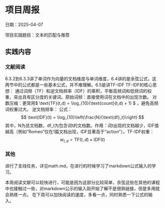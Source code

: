 # 项目周报

日期：2025-04-07

项目实践题目：文本的匹配与推荐

## 实践内容

### 文献阅读

6.3.2到6.3.3讲了单词作为向量的文档维度与单词维度，6.4讲的是余弦公式，这两节中的公式都是一些基本公式，并不难理解。6.5是讲TF-IDF
TF-IDF的核心思想​​：
通过​​词频（TF）​​和​​逆文档频率（IDF）​​的乘积，平衡高频词和低频词的权重，突出具有区分度的关键词。
​
​​原始词频​​：直接使用词在文档中的出现次数。
​​对数压缩​​：更常用$ \text{TF}(t,d) = \log_{10}(\text{count}(t,d) + 1) $ ，避免高频词权重过大。
​​逆文档频率​​：
​​公式​​：
$$ \text{IDF}(t) = \log_{10}\left(\frac{N}{\text{df}_t}\right) $$
其中，N为总文档数，df_t为包含词t的文档数。
​​作用​​：词t出现的文档越少，IDF值越高（例如“Romeo”仅在1篇文档出现，IDF显著高于“action”）。
​​TF-IDF权重​​：
$$ w_{t,d} = \text{TF}(t,d) \times \text{IDF}(t) $$

### 其他

进行了支线任务，详见math.md，在进行的时候学习了markdown公式输入的学习。

本周阅读文献可以较快进行，可能是因为这部分比较简单，余弦这些在其他的课程中也接触过一些，对markdown公示的输入刚开始了解不是很熟链接，但是多用就会熟练一点。
在下周可以加快阅读的速度，多看一点，同时熟悉一下公式的输入。